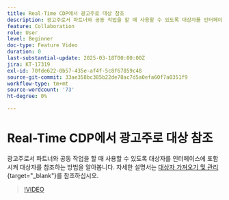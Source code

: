```yaml
---
title: Real-Time CDP에서 광고주로 대상 참조
description: 광고주로서 파트너와 공동 작업을 할 때 사용할 수 있도록 대상자를 인터페이스에 포함시켜 대상자를 참조하는 방법을 알아봅니다.
feature: Collaboration
role: User
level: Beginner
doc-type: Feature Video
duration: 0
last-substantial-update: 2025-03-18T00:00:00Z
jira: KT-17319
exl-id: 70fde622-0b57-435e-af4f-5c8f67859c48
source-git-commit: 33ae358bc385b22de78ac7d5a0efa60f7a0351f9
workflow-type: tm+mt
source-wordcount: '73'
ht-degree: 0%

---
```


# Real-Time CDP에서 광고주로 대상 참조

광고주로서 파트너와 공동 작업을 할 때 사용할 수 있도록 대상자를 인터페이스에 포함시켜 대상자를 참조하는 방법을 알아봅니다. 자세한 설명서는 [대상자 가져오기 및 관리](https://experienceleague.adobe.com/en/docs/real-time-cdp-collaboration/using/setup/onboard-audiences){target="_blank"}를 참조하십시오.

>[!VIDEO](https://video.tv.adobe.com/v/3452217/?learn=on&enablevpops)
